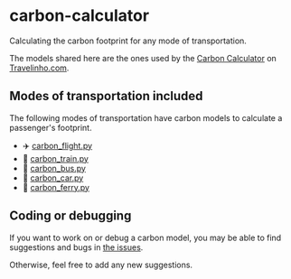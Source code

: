 # carbon-calculator
Calculating the carbon footprint for any mode of transportation.

The models shared here are the ones used by the [Carbon Calculator](https://www.travelinho.com/en/carbon-calculator) on [Travelinho.com](https://www.travelinho.com).


## Modes of transportation included
The following modes of transportation have carbon models to calculate a passenger's footprint.

* ✈️  [carbon_flight.py](https://github.com/J0ANMM/carbon-calculator/blob/master/carbon_flight.py)
* 🚂  [carbon_train.py](https://github.com/J0ANMM/carbon-calculator/blob/master/carbon_train.py)
* 🚌  [carbon_bus.py](https://github.com/J0ANMM/carbon-calculator/blob/master/carbon_bus.py)
* 🚗  [carbon_car.py](https://github.com/J0ANMM/carbon-calculator/blob/master/carbon_car.py)
* 🚢  [carbon_ferry.py](https://github.com/J0ANMM/carbon-calculator/blob/master/carbon_ferry.py)


## Coding or debugging
If you want to work on or debug a carbon model, you may be able to find suggestions and bugs in [the issues](https://github.com/J0ANMM/carbon-calculator/issues).

Otherwise, feel free to add any new suggestions.
